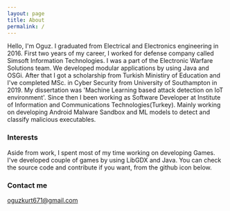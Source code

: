 ```yaml
---
layout: page
title: About
permalink: /
---
```


Hello, I'm Oguz. I graduated from Electrical and Electronics engineering in 2016. First two years of my career, I worked for defense company called Simsoft Information Technologies. I was a part of the Electronic Warfare Solutions team. We developed modular applications by using Java and OSGi. After that I got a scholarship from Turkish Ministiry of Education and I've completed MSc. in Cyber Security from University of Southampton in 2019. My dissertation was 'Machine Learning based attack detection on IoT environment'. Since then I been working as Software Developer at Institute of Information and Communications Technologies(Turkey). Mainly working on developing Android Malware Sandbox and ML models to detect and classify malicious executables.

### Interests

Aside from work, I spent most of my time working on developing Games. I've developed couple of games by using LibGDX and Java. You can check the source code and contribute if you want, from the github icon below.



### Contact me
[oguzkurt671@gmail.com](mailto:oguzkurt671@gmail.com)